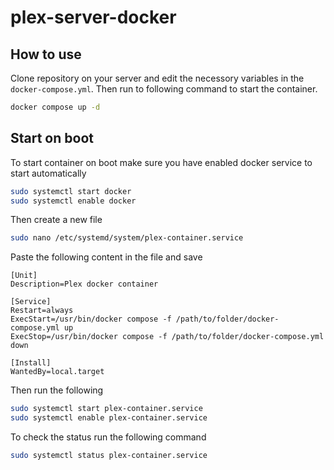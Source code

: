 # plex-server-docker

## How to use

Clone repository on your server and edit the necessory variables in the `docker-compose.yml`. Then run to following command to start the container.

```bash
docker compose up -d
```

## Start on boot

To start container on boot make sure you have enabled docker service to start automatically

```bash
sudo systemctl start docker
sudo systemctl enable docker
```

Then create a new file

```bash
sudo nano /etc/systemd/system/plex-container.service
```

Paste the following content in the file and save

```
[Unit]
Description=Plex docker container

[Service]
Restart=always
ExecStart=/usr/bin/docker compose -f /path/to/folder/docker-compose.yml up
ExecStop=/usr/bin/docker compose -f /path/to/folder/docker-compose.yml down

[Install]
WantedBy=local.target
```

Then run the following

```bash
sudo systemctl start plex-container.service
sudo systemctl enable plex-container.service
```

To check the status run the following command

```bash
sudo systemctl status plex-container.service
```
